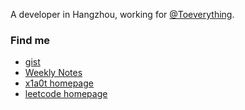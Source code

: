 A developer in Hangzhou, working for [@Toeverything](https://github.com/toeverything).

### Find me

- [gist](https://gist.github.com/thorseraq)
- [Weekly Notes](https://github.com/thorseraq/Notebook/issues)
- [x1a0t homepage](https://thorseraq.github.io/)
- [leetcode homepage](https://leetcode.cn/u/x1a0t/.)


<!--
**405028157/405028157** is a ✨ _special_ ✨ repository because its `README.md` (this file) appears on your GitHub profile.

Here are some ideas to get you started:

- 🔭 I’m currently working on ...
- 🌱 I’m currently learning ...
- 👯 I’m looking to collaborate on ...
- 🤔 I’m looking for help with ...
- 💬 Ask me about ...
- 📫 How to reach me: ...
- 😄 Pronouns: ...
- ⚡ Fun fact: ...
-->
